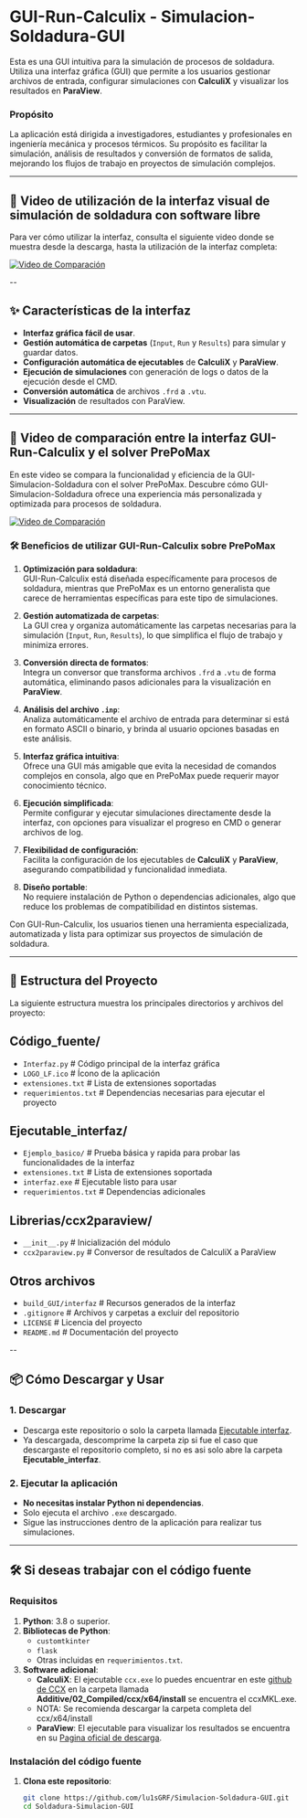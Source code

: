 # GUI-Run-Calculix - Simulacion-Soldadura-GUI
Esta es una GUI intuitiva para la simulación de procesos de soldadura. Utiliza una interfaz gráfica (GUI) que permite a los usuarios gestionar archivos de entrada, configurar simulaciones con **CalculiX** y visualizar los resultados en **ParaView**.

### Propósito
La aplicación está dirigida a investigadores, estudiantes y profesionales en ingeniería mecánica y procesos térmicos. Su propósito es facilitar la simulación, análisis de resultados y conversión de formatos de salida, mejorando los flujos de trabajo en proyectos de simulación complejos.

---

## 🎥 Video de utilización de la interfaz visual de simulación de soldadura con software libre

Para ver cómo utilizar la interfaz, consulta el siguiente video donde se muestra desde la descarga, hasta la utilización de la interfaz completa:

[![Video de Comparación](https://img.youtube.com/vi/GXUdsil8EW0/maxresdefault.jpg)](https://www.youtube.com/watch?v=GXUdsil8EW0)

--

## ✨ Características de la interfaz

- **Interfaz gráfica fácil de usar**.
- **Gestión automática de carpetas** (`Input`, `Run` y `Results`) para simular y guardar datos.
- **Configuración automática de ejecutables** de **CalculiX** y **ParaView**.
- **Ejecución de simulaciones** con generación de logs o datos de la ejecución desde el CMD.
- **Conversión automática** de archivos `.frd` a `.vtu`.
- **Visualización** de resultados con ParaView.

---


## 🎥 Video de comparación entre la interfaz GUI-Run-Calculix y el solver PrePoMax

En este video se compara la funcionalidad y eficiencia de la GUI-Simulacion-Soldadura con el solver PrePoMax. Descubre cómo GUI-Simulacion-Soldadura ofrece una experiencia más personalizada y optimizada para procesos de soldadura.

[![Video de Comparación](https://img.youtube.com/vi/6xPa1QLKiuc/maxresdefault.jpg)](https://www.youtube.com/watch?v=6xPa1QLKiuc)

### 🛠️ Beneficios de utilizar GUI-Run-Calculix sobre PrePoMax

1. **Optimización para soldadura**:  
   GUI-Run-Calculix está diseñada específicamente para procesos de soldadura, mientras que PrePoMax es un entorno generalista que carece de herramientas específicas para este tipo de simulaciones.

2. **Gestión automatizada de carpetas**:  
   La GUI crea y organiza automáticamente las carpetas necesarias para la simulación (`Input`, `Run`, `Results`), lo que simplifica el flujo de trabajo y minimiza errores.

3. **Conversión directa de formatos**:  
   Integra un conversor que transforma archivos `.frd` a `.vtu` de forma automática, eliminando pasos adicionales para la visualización en **ParaView**.

4. **Análisis del archivo `.inp`**:  
   Analiza automáticamente el archivo de entrada para determinar si está en formato ASCII o binario, y brinda al usuario opciones basadas en este análisis.

5. **Interfaz gráfica intuitiva**:  
   Ofrece una GUI más amigable que evita la necesidad de comandos complejos en consola, algo que en PrePoMax puede requerir mayor conocimiento técnico.

6. **Ejecución simplificada**:  
   Permite configurar y ejecutar simulaciones directamente desde la interfaz, con opciones para visualizar el progreso en CMD o generar archivos de log.

7. **Flexibilidad de configuración**:  
   Facilita la configuración de los ejecutables de **CalculiX** y **ParaView**, asegurando compatibilidad y funcionalidad inmediata.

8. **Diseño portable**:  
   No requiere instalación de Python o dependencias adicionales, algo que reduce los problemas de compatibilidad en distintos sistemas.

Con GUI-Run-Calculix, los usuarios tienen una herramienta especializada, automatizada y lista para optimizar sus proyectos de simulación de soldadura.


---

## 📂 Estructura del Proyecto

La siguiente estructura muestra los principales directorios y archivos del proyecto:

## Código_fuente/
- `Interfaz.py`         # Código principal de la interfaz gráfica
- `LOGO_LF.ico`         # Ícono de la aplicación
- `extensiones.txt`     # Lista de extensiones soportadas
- `requerimientos.txt`  # Dependencias necesarias para ejecutar el proyecto

## Ejecutable_interfaz/
- `Ejemplo_basico/`     # Prueba básica y rapida para probar las funcionalidades de la interfaz
- `extensiones.txt`     # Lista de extensiones soportada
- `interfaz.exe`        # Ejecutable listo para usar
- `requerimientos.txt`  # Dependencias adicionales

## Librerias/ccx2paraview/
- `__init__.py`         # Inicialización del módulo
- `ccx2paraview.py`     # Conversor de resultados de CalculiX a ParaView

## Otros archivos
- `build_GUI/interfaz`      # Recursos generados de la interfaz
- `.gitignore`              # Archivos y carpetas a excluir del repositorio
- `LICENSE`                 # Licencia del proyecto
- `README.md`               # Documentación del proyecto


--

## 📦 Cómo Descargar y Usar

### 1. Descargar
- Descarga este repositorio o solo la carpeta llamada [Ejecutable interfaz](https://github.com/lu1sGRF/Simulacion-Soldadura-GUI/tree/main/Ejecutable_intefaz).
- Ya descargada, descomprime la carpeta zip si fue el caso que descargaste el repositorio completo, si no es asi solo abre la carpeta **Ejecutable_interfaz**.

### 2. Ejecutar la aplicación
- **No necesitas instalar Python ni dependencias**.
- Solo ejecuta el archivo `.exe` descargado.
- Sigue las instrucciones dentro de la aplicación para realizar tus simulaciones.

---

## 🛠️ Si deseas trabajar con el código fuente

### Requisitos
1. **Python**: 3.8 o superior.
2. **Bibliotecas de Python**:
   - `customtkinter`
   - `flask`
   - Otras incluidas en `requerimientos.txt`.
3. **Software adicional**:
   - **CalculiX**: El ejecutable `ccx.exe` lo puedes encuentrar en este [github de CCX](https://github.com/PacoOMG2/Ccx-welding-simulation) en la carpeta llamada **Additive/02_Compiled/ccx/x64/install** se encuentra el ccxMKL.exe.
   - NOTA: Se recomienda descargar la carpeta completa del ccx/x64/install
   - **ParaView**: El ejecutable para visualizar los resultados se encuentra en su [Pagina oficial de descarga](https://www.paraview.org/download/).

### Instalación del código fuente
1. **Clona este repositorio**:
   ```bash
   git clone https://github.com/lu1sGRF/Simulacion-Soldadura-GUI.git
   cd Soldadura-Simulacion-GUI
